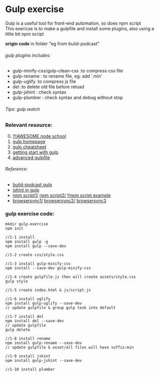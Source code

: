# Gulp exercise

Gulp is a useful tool for front-end automation, so does npm script
</br>
This exericse is to make a gulpfile and install some plugins, also using a little bit npm script
</br>

**origin code** in  folder "eg from build-podcast"

###### gulp plugins includes:
- gulp-minify-css/gulp-clean-css :to compress css file
- gulp-rename : to rename file, eg: add '.min'
- gulp-uglify :to compress js file
- del :to delete old file before reload
- gulp-jshint : check syntax
- gulp-plumber : check syntax and debug without stop

###### Tips:  gulp.watch

### Relevant resource:
0. [!!!AWESOME node school](https://nodeschool.io/zh-tw/)
1. [gulp homepage](https://github.com/gulpjs/gulp)
2. [gulp cheatsheet](https://github.com/osscafe/gulp-cheatsheet)
3. [getting start with gulp](https://markgoodyear.com/2014/01/getting-started-with-gulp/)
4. [advanced gulpfile](https://www.mikestreety.co.uk/blog/advanced-gulp-file)

###### Reference:
- [build-podcast gulp](https://build-podcast.com/gulp/)
- [jshint in gulp](https://www.xiabingbao.com/gulp/2015/10/15/gulp-jshint)
- [npm script1/](https://aotu.io/notes/2016/02/26/use-npm-script-instead-of-gulp/?utm_source=tuicool&utm_medium=referral)
[npm script2/](http://www.ruanyifeng.com/blog/2016/10/npm_scripts.html)
[!!npm script example](http://substack.net/task_automation_with_npm_run)
- [browsersync1/](http://www.browsersync.cn/docs/gulp/)
[browsersync2/](https://browsersync.io/docs/gulp/)
[browsersync3](https://segmentfault.com/a/1190000002607627)

### gulp exercise code:
```
mkdir gulp-exercise
npm init

//1-1 install
npm install gulp -g 
npm install gulp --save-dev

//1-2 create css/style.css

//1-3 install gulp-minify-css
npm install --save-dev gulp-minify-css

//1-4 create gulpfile.js then will create assets/style.css
gulp style

//1-5 create index.html & js/script.js

//1-6 install uglify
npm install gulp-uglify --save-dev
// update gulpfile & group gulp task into default

//1-7 install del
npm install del --save-dev
// update gulpfile
gulp delete

//1-8 install rename
npm install gulp-rename --save-dev
// update gulpfile & asset/all files will have suffix:min

//1-9 install jshint
npm install gulp-jshint --save-dev

//1-10 install plumber
```

